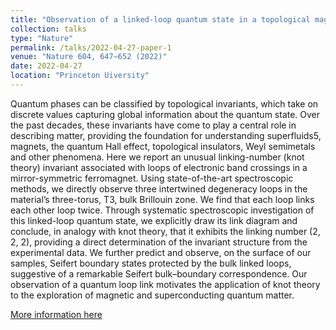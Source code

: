 ```yaml
---
title: "Observation of a linked-loop quantum state in a topological magnet"
collection: talks
type: "Nature"
permalink: /talks/2022-04-27-paper-1
venue: "Nature 604, 647–652 (2022)"
date: 2022-04-27
location: "Princeton Uiversity"
---
```




Quantum phases can be classified by topological invariants, which take on discrete values capturing global information about the quantum state. Over the past decades, these invariants have come to play a central role in describing matter, providing the foundation for understanding superfluids5, magnets, the quantum Hall effect, topological insulators, Weyl semimetals and other phenomena. Here we report an unusual linking-number (knot theory) invariant associated with loops of electronic band crossings in a mirror-symmetric ferromagnet. Using state-of-the-art spectroscopic methods, we directly observe three intertwined degeneracy loops in the material’s three-torus, T3, bulk Brillouin zone. We find that each loop links each other loop twice. Through systematic spectroscopic investigation of this linked-loop quantum state, we explicitly draw its link diagram and conclude, in analogy with knot theory, that it exhibits the linking number (2, 2, 2), providing a direct determination of the invariant structure from the experimental data. We further predict and observe, on the surface of our samples, Seifert boundary states protected by the bulk linked loops, suggestive of a remarkable Seifert bulk–boundary correspondence. Our observation of a quantum loop link motivates the application of knot theory to the exploration of magnetic and superconducting quantum matter.

[More information here](https://www.nature.com/articles/s41586-022-04512-8)